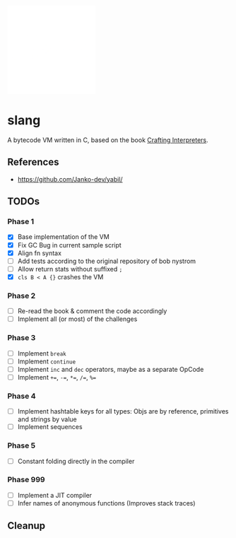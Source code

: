 <img src="./doc/slang-dark.png" width="200">

# slang

A bytecode VM written in C, based on the book [Crafting Interpreters](https://craftinginterpreters.com/).

## References

-   https://github.com/Janko-dev/yabil/

## TODOs

### Phase 1

-   [x] Base implementation of the VM
-   [x] Fix GC Bug in current sample script
-   [x] Align fn syntax
-   [ ] Add tests according to the original repository of bob nystrom
-   [ ] Allow return stats without suffixed `;`
-   [x] `cls B < A {}` crashes the VM

### Phase 2

-   [ ] Re-read the book & comment the code accordingly
-   [ ] Implement all (or most) of the challenges

### Phase 3

-   [ ] Implement `break`
-   [ ] Implement `continue`
-   [ ] Implement `inc` and `dec` operators, maybe as a separate OpCode
-   [ ] Implement `+=`, `-=`, `*=`, `/=`, `%=`

### Phase 4

-   [ ] Implement hashtable keys for all types: Objs are by reference, primitives and strings by value
-   [ ] Implement sequences

### Phase 5

-   [ ] Constant folding directly in the compiler

### Phase 999

-   [ ] Implement a JIT compiler
-   [ ] Infer names of anonymous functions (Improves stack traces)

## Cleanup
